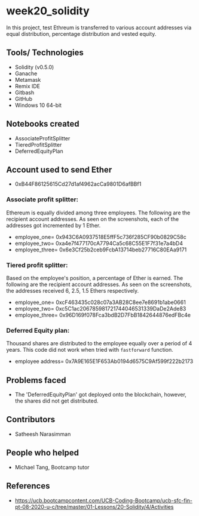 # week20_solidity
In this project, test Ethreum is transferred to various account addresses via equal distribution, percentage distribution and vested equity.

## Tools/ Technologies
- Solidity (v0.5.0)
- Ganache
- Metamask
- Remix IDE
- Gitbash
- GitHub
- Windows 10 64-bit

## Notebooks created
- AssociateProfitSplitter
- TieredProfitSplitter
- DeferredEquityPlan

## Account used to send Ether
- 0xB44F86125615Cd27d1af4962acCa9801D6afBBf1

### Associate profit splitter:
Ethereum is equally divided among three employees. The following are the recipient account addresses. As seen on the screenshots, each of the addresses got incremented by 1 Ether.
- employee_one= 0x943C6A0937518E5ffF5c736f285CF90b0829C58c
- employee_two= 0xa4e7f477170cA7794Ca5c68C55E1F7f31e7a4bD4
- employee_three= 0x6e3Cf25b2ceb9FcbA13714beb27716C80EAa9171

### Tiered profit splitter:
Based on the employee's position, a percentage of Ether is earned. The following are the recipient account addresses. As seen on the screenshots, the addresses received 6, 2.5, 1.5 Ethers respectively.
- employee_one= 0xcF463435c028c07a3AB28C8ee7e8691b1abe0661
- employee_two= 0xc5C1ac206785981721744046531339DaDe2Ade83
- employee_three= 0x96D169f078Fca3bdB2D7FbB1842644876edFBc4e

### Deferred Equity plan:
Thousand shares are distributed to the employee equally over a period of 4 years. This code did not work when tried with `fastforward` function.
- employee address= 0x7A9E165E1F653Ab0194d6575C9Af599f222b2173

## Problems faced
- The 'DeferredEquityPlan' got deployed onto the blockchain, however, the shares did not get distributed.

## Contributors
- Satheesh Narasimman

## People who helped
- Michael Tang, Bootcamp tutor

## References
- https://ucb.bootcampcontent.com/UCB-Coding-Bootcamp/ucb-sfc-fin-pt-08-2020-u-c/tree/master/01-Lessons/20-Solidity/4/Activities